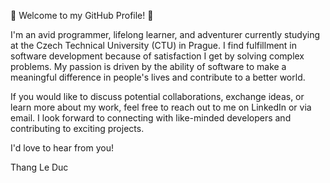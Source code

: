 👋 Welcome to my GitHub Profile! 👋

I'm an avid programmer, lifelong learner, and adventurer currently studying at the Czech Technical University (CTU) in Prague. I find fulfillment in software development because of satisfaction I get by solving complex problems. My passion is driven by the ability of software to make a meaningful difference in people's lives and contribute to a better world.

If you would like to discuss potential collaborations, exchange ideas, or learn more about my work, feel free to reach out to me on LinkedIn or via email. I look forward to connecting with like-minded developers and contributing to exciting projects.

I'd love to hear from you!

Thang Le Duc

